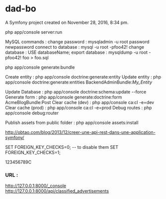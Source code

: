 dad-bo
======

A Symfony project created on November 28, 2016, 8:34 pm.


php app/console server:run


MySQL commands :
change password : mysqladmin -u root password newpassword
connect to database : mysql -u root -pfoo42!
change database : USE databaseName;
export database : mysqldump -u root -pfoo42! foo > foo.sql

php app/console generate:bundle

Create entity : php app/console doctrine:generate:entity
Update entity : php app/console doctrine:generate:entities BackendAdminBundle:_My_Entity_

Update Database : php app/console doctrine:schema:update --force
Generate form : php app/console generate:doctrine:form AcmeBlogBundle:Post
Clear cache (dev) : php app/console ca:cl -e=dev
Clear cache (prod) : php app/console ca:cl -e=prod
Debug routes : php app/console debug:router

Publish assets from public folder : php app/console assets:install




http://obtao.com/blog/2013/12/creer-une-api-rest-dans-une-application-symfony/


SET FOREIGN_KEY_CHECKS=0; -- to disable them
SET FOREIGN_KEY_CHECKS=1; 

123456789C

### URL :

http://127.0.0.1:8000/_console
http://127.0.0.1:8000/api/classified_advertisements